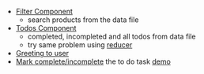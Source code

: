 - [Filter Component](https://codesandbox.io/s/brand-filter-component-t0xdex?file=/src/App.js)
  - search products from the data file
- [Todos Component](https://codesandbox.io/s/todos-componentt-2tm9bc?file=/src/App.js)
  - completed, incompleted and all todos from data file
  - try same problem using [reducer](https://codesandbox.io/s/floral-bird-dh5ism?file=/src/Todo.jsx)
- [Greeting to user](https://codesandbox.io/s/twilight-violet-gkjk1k?file=/src/Solution.js)
- [Mark complete/incomplete](https://codesandbox.io/s/mark-complte-incomplete-todo-m3jouu?file=/src/App.js)
 the to do task [demo](https://9j0nht.csb.app/)
